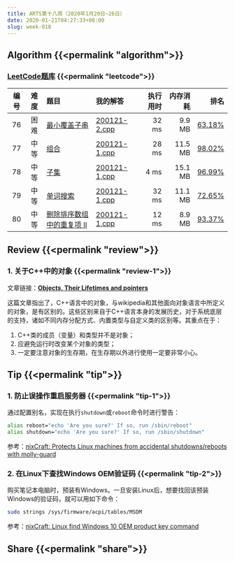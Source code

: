 ```yaml
---
title: ARTS第十八周（2020年1月20日~26日）
date: 2020-01-21T04:27:33+08:00
slug: week-018
---
```


## Algorithm {{<permalink "algorithm">}}

### [LeetCode题库](https://leetcode-cn.com/problemset/all/) {{<permalink "leetcode">}}

| 编号 | 难度 | 题目 | 我的解答 | 执行用时 | 内存消耗 | 排名 |
|:----:|:----:|:-----|:---------|---------:|---------:|-----:|
| 76 | 困难 | [最小覆盖子串](https://leetcode-cn.com/problems/minimum-window-substring/) | [200121-2.cpp](https://github.com/yanlinlin82/leetcode/blob/master/00076_minimum-window-substring/200121-2.cpp) | 32 ms | 9.9 MB | [63.18%](https://leetcode-cn.com/submissions/detail/44178648/) |
| 77 | 中等 | [组合](https://leetcode-cn.com/problems/combinations/) | [200121-1,cpp](https://github.com/yanlinlin82/leetcode/blob/master/00077_combinations/200121-1,cpp) | 28 ms | 11.5 MB | [98.02%](https://leetcode-cn.com/submissions/detail/44178792/) |
| 78 | 中等 | [子集](https://leetcode-cn.com/problems/subsets/) | [200121-1,cpp](https://github.com/yanlinlin82/leetcode/blob/master/00078_subsets/200121-1,cpp) | 4 ms | 15.1 MB | [96.99%](https://leetcode-cn.com/submissions/detail/44178849/) |
| 79 | 中等 | [单词搜索](https://leetcode-cn.com/problems/word-search/) | [200121-1,cpp](https://github.com/yanlinlin82/leetcode/blob/master/00079_word-search/200121-1,cpp) | 32 ms | 11.1 MB | [72.65%](https://leetcode-cn.com/submissions/detail/44178964/) |
| 80 | 中等 | [删除排序数组中的重复项 II](https://leetcode-cn.com/problems/remove-duplicates-from-sorted-array-ii/) | [200121-1,cpp](https://github.com/yanlinlin82/leetcode/blob/master/00080_remove-duplicates-from-sorted-array-ii/200121-1,cpp) | 12 ms | 8.9 MB | [93.37%](https://leetcode-cn.com/submissions/detail/44179034/) |

## Review {{<permalink "review">}}

### 1. 关于C++中的对象 {{<permalink "review-1">}}

文章链接：**[Objects, Their Lifetimes and pointers](https://blog.panicsoftware.com/objects-their-lifetimes-and-pointers/)**

这篇文章指出了，C++语言中的对象，与wikipedia和其他面向对象语言中所定义的对象，是有区别的。这些区别来自于C++语言本身的发展历史，对于系统底层的支持，诸如不同内存分配方式、内置类型与自定义类的区别等。其重点在于：

1. C++类的成员（变量）和类型并不是对象；
2. 应避免运行时改变某个对象的类型；
3. 一定要注意对象的生存期，在生存期以外进行使用一定要非常小心。

## Tip {{<permalink "tip">}}

### 1. 防止误操作重启服务器 {{<permalink "tip-1">}}

通过配置别名，实现在执行`shutdown`或`reboot`命令时进行警告：

```sh
alias reboot="echo 'Are you sure?' If so, run /sbin/reboot"
alias shutdown="echo 'Are you sure?' If so, run /sbin/shutdown"
```

参考：[nixCraft: Protects Linux machines from accidental shutdowns/reboots with molly-guard](https://www.cyberciti.biz/hardware/how-to-protects-linux-and-unix-machines-from-accidental-shutdownsreboots-with-molly-guard/)

### 2. 在Linux下查找Windows OEM验证码 {{<permalink "tip-2">}}

购买笔记本电脑时，预装有Windows。一旦安装Linux后，想要找回该预装Windows的验证码，就可以用如下命令：

```sh
sudo strings /sys/firmware/acpi/tables/MSDM
```

参考：[nixCraft: Linux find Windows 10 OEM product key command](https://www.cyberciti.biz/faq/linux-find-windows-10-oem-product-key-command/)

## Share {{<permalink "share">}}



